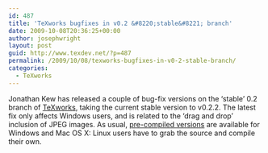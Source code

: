 ```yaml
---
id: 487
title: 'TeXworks bugfixes in v0.2 &#8220;stable&#8221; branch'
date: 2009-10-08T20:36:25+00:00
author: josephwright
layout: post
guid: http://www.texdev.net/?p=487
permalink: /2009/10/08/texworks-bugfixes-in-v0-2-stable-branch/
categories:
  - TeXworks
---
```

Jonathan Kew has released a couple of bug-fix versions on the ‘stable’ 0.2 branch of [TeXworks](http://www.texworks.org), taking the current stable version to v0.2.2. The latest fix only affects Windows users, and is related to the ‘drag and drop’ inclusion of JPEG images. As usual, [pre-compiled versions](http://code.google.com/p/texworks/downloads/list) are available for Windows and Mac OS X: Linux users have to grab the source and compile their own.

